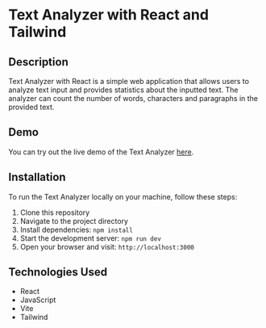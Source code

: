 # Text Analyzer with React and Tailwind

## Description

Text Analyzer with React is a simple web application that allows users to analyze text input and provides statistics about the inputted text. The analyzer can count the number of words, characters and paragraphs in the provided text.

## Demo

You can try out the live demo of the Text Analyzer [here](https://enes-96-text-analyzer.netlify.app/).

## Installation

To run the Text Analyzer locally on your machine, follow these steps:

1. Clone this repository 
2. Navigate to the project directory
3. Install dependencies: `npm install`
4. Start the development server: `npm run dev`
5. Open your browser and visit: `http://localhost:3000`


## Technologies Used

- React
- JavaScript
- Vite
- Tailwind


